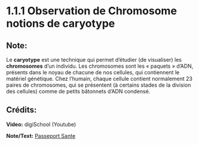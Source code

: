 # 1.1.1 Observation de Chromosome notions de caryotype

## Note:

Le **caryotype** est une technique qui permet d’étudier (de visualiser) les **chromosomes** d’un individu. Les chromosomes sont les « paquets » d’ADN, présents  dans le noyau de chacune de nos cellules, qui contiennent le matériel génétique. Chez l’humain, chaque cellule contient normalement 23 paires de chromosomes, qui se présentent (à certains stades de la division des cellules) comme de petits bâtonnets d’ADN condensé.

## Crédits:

**Video:** digiSchool (Youtube)

**Note/Text:** [Passeport Sante](https://www.passeportsante.net/fr/Maux/analyses-medicales/Fiche.aspx?doc=analyse-caryotype)